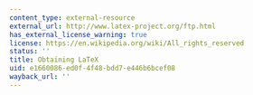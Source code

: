 ```yaml
---
content_type: external-resource
external_url: http://www.latex-project.org/ftp.html
has_external_license_warning: true
license: https://en.wikipedia.org/wiki/All_rights_reserved
status: ''
title: Obtaining LaTeX
uid: e1660086-ed0f-4f48-bdd7-e446b6bcef08
wayback_url: ''
---
```

